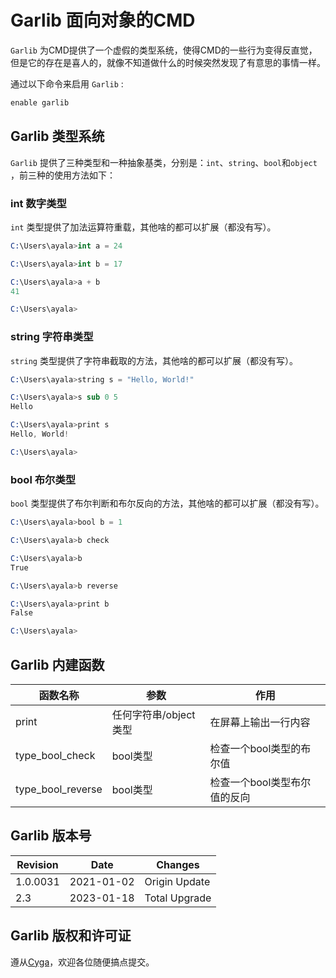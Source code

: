 # Garlib 面向对象的CMD

`Garlib` 为CMD提供了一个虚假的类型系统，使得CMD的一些行为变得反直觉，但是它的存在是喜人的，就像不知道做什么的时候突然发现了有意思的事情一样。

通过以下命令来启用 `Garlib` :

```s
enable garlib
```

## Garlib 类型系统

`Garlib` 提供了三种类型和一种抽象基类，分别是：`int`、`string`、`bool`和`object`  ，前三种的使用方法如下：

### int 数字类型

`int` 类型提供了加法运算符重载，其他啥的都可以扩展（都没有写）。

```s
C:\Users\ayala>int a = 24

C:\Users\ayala>int b = 17

C:\Users\ayala>a + b
41

C:\Users\ayala>
```

### string 字符串类型

`string` 类型提供了字符串截取的方法，其他啥的都可以扩展（都没有写）。

```s
C:\Users\ayala>string s = "Hello, World!"

C:\Users\ayala>s sub 0 5
Hello

C:\Users\ayala>print s
Hello, World!

C:\Users\ayala>
```

### bool 布尔类型

`bool` 类型提供了布尔判断和布尔反向的方法，其他啥的都可以扩展（都没有写）。

```s
C:\Users\ayala>bool b = 1

C:\Users\ayala>b check

C:\Users\ayala>b
True

C:\Users\ayala>b reverse

C:\Users\ayala>print b
False

C:\Users\ayala>
```

## Garlib 内建函数

函数名称 | 参数 | 作用
---|---|---
print | 任何字符串/object类型 | 在屏幕上输出一行内容
type_bool_check | bool类型 | 检查一个bool类型的布尔值
type_bool_reverse | bool类型 | 检查一个bool类型布尔值的反向

## Garlib 版本号

Revision | Date | Changes
---|---|---
1.0.0031 | 2021-01-02 | Origin Update
2.3 | 2023-01-18 | Total Upgrade

## Garlib 版权和许可证

遵从[Cyga](README.md)，欢迎各位随便搞点提交。
